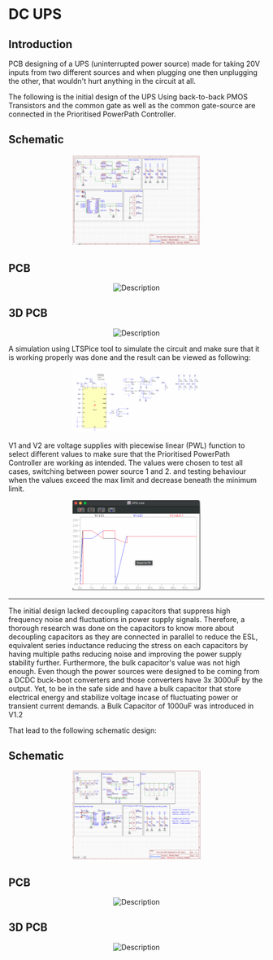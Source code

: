 # DC UPS

## Introduction

PCB designing of a UPS (uninterrupted power source) made for taking 20V inputs from two different sources and when plugging one then unplugging the other, that wouldn't hurt anything in the circuit at all. 

The following is the initial design of the UPS Using back-to-back PMOS Transistors and the common gate as well as the common gate-source are connected in the Prioritised PowerPath Controller.

## Schematic

<p align="center">
  <img src="V1/Schematic_white.png" alt="Description" width="50%">
</p>


## PCB

<p align="center">
  <img src="V1/SPCB.png" alt="Description" width="50%">
</p>


## 3D PCB

<p align="center">
  <img src="V1/S3D_PCB.png" alt="Description" width="50%">
</p>

A simulation using LTSPice tool to simulate the circuit and make sure that it is working properly was done and the result can be viewed as following:

<p align="center">
  <img src="Sim/Simulation.png" alt="Description" width="50%">
</p>

V1 and V2 are voltage supplies with piecewise linear (PWL) function to select different values to make sure that the Prioritised PowerPath Controller are working as intended.
The values were chosen to test all cases, switching between power source 1 and 2. and testing behaviour when the values exceed the max limit and decrease beneath the minimum limit.

<p align="center">
  <img src="Sim/Simulation_Result.png" alt="Description" width="50%">
</p>

<hr>

The initial design lacked decoupling capacitors that suppress high frequency noise and fluctuations in power supply signals. Therefore, a thorough research was done on the capacitors to know more about decoupling capacitors as they are connected in parallel to reduce the ESL, equivalent series inductance reducing the stress on each capacitors by having multiple paths reducing noise and improving the power supply stability further.
Furthermore, the bulk capacitor's value was not high enough. Even though the power sources were designed to be coming from a DCDC buck-boot converters and those converters have 3x 3000uF by the output. Yet, to be in the safe side and have a bulk capacitor that store electrical energy and stabilize voltage incase of fluctuating power or transient current demands. a Bulk Capacitor of 1000uF was introduced in V1.2 

That lead to the following schematic design:

## Schematic

<p align="center">
  <img src="V1.2/Schematic_white.png" alt="Description" width="50%">
</p>


## PCB

<p align="center">
  <img src="V1.2/SPCB.png" alt="Description" width="50%">
</p>


## 3D PCB

<p align="center">
  <img src="V1.2/S3D_PCB.png" alt="Description" width="50%">
</p>

